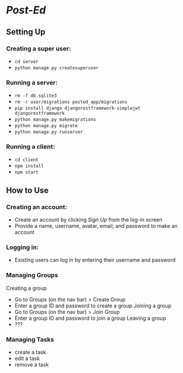 # _Post-Ed_

## Setting Up

### Creating a super user:
* ``cd server``
* ``python manage.py createsuperuser``

### Running a server:
* `rm -f db.sqlite3`
* `rm -r user/migrations posted_app/migrations`
* `pip install django djangorestframework-simplejwt djangorestframework`
* `python manage.py makemigrations`
* `python manage.py migrate`
* `python manage.py runserver`

### Running a client:
* `cd client`
* `npm install`
* `npm start`

## How to Use

### Creating an account:
* Create an account by clicking _Sign Up_ from the log-in screen
* Provide a name, username, avatar, email, and password to make an account

### Logging in:
* Existing users can log in by entering their username and password

### Managing Groups
Creating a group
* Go to Groups (on the nav bar) > Create Group
* Enter a group ID and password to create a group
Joining a group
* Go to Groups (on the nav bar) > Join Group
* Enter a group ID and password to join a group
Leaving a group
* ???

### Managing Tasks
* create a task
* edit a task
* remove a task
